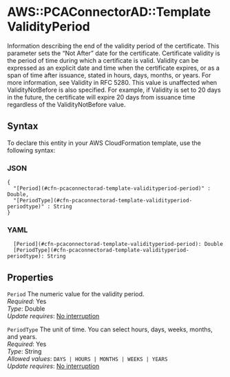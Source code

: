 # AWS::PCAConnectorAD::Template ValidityPeriod<a name="aws-properties-pcaconnectorad-template-validityperiod"></a>

Information describing the end of the validity period of the certificate\. This parameter sets the “Not After” date for the certificate\. Certificate validity is the period of time during which a certificate is valid\. Validity can be expressed as an explicit date and time when the certificate expires, or as a span of time after issuance, stated in hours, days, months, or years\. For more information, see Validity in RFC 5280\. This value is unaffected when ValidityNotBefore is also specified\. For example, if Validity is set to 20 days in the future, the certificate will expire 20 days from issuance time regardless of the ValidityNotBefore value\. 

## Syntax<a name="aws-properties-pcaconnectorad-template-validityperiod-syntax"></a>

To declare this entity in your AWS CloudFormation template, use the following syntax:

### JSON<a name="aws-properties-pcaconnectorad-template-validityperiod-syntax.json"></a>

```
{
  "[Period](#cfn-pcaconnectorad-template-validityperiod-period)" : Double,
  "[PeriodType](#cfn-pcaconnectorad-template-validityperiod-periodtype)" : String
}
```

### YAML<a name="aws-properties-pcaconnectorad-template-validityperiod-syntax.yaml"></a>

```
  [Period](#cfn-pcaconnectorad-template-validityperiod-period): Double
  [PeriodType](#cfn-pcaconnectorad-template-validityperiod-periodtype): String
```

## Properties<a name="aws-properties-pcaconnectorad-template-validityperiod-properties"></a>

`Period`  <a name="cfn-pcaconnectorad-template-validityperiod-period"></a>
The numeric value for the validity period\.  
*Required*: Yes  
*Type*: Double  
*Update requires*: [No interruption](https://docs.aws.amazon.com/AWSCloudFormation/latest/UserGuide/using-cfn-updating-stacks-update-behaviors.html#update-no-interrupt)

`PeriodType`  <a name="cfn-pcaconnectorad-template-validityperiod-periodtype"></a>
The unit of time\. You can select hours, days, weeks, months, and years\.  
*Required*: Yes  
*Type*: String  
*Allowed values*: `DAYS | HOURS | MONTHS | WEEKS | YEARS`  
*Update requires*: [No interruption](https://docs.aws.amazon.com/AWSCloudFormation/latest/UserGuide/using-cfn-updating-stacks-update-behaviors.html#update-no-interrupt)